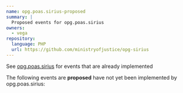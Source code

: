 ```yaml
---
name: opg.poas.sirius-proposed
summary: |
  Proposed events for opg.poas.sirius
owners:
  - vega
repository:
  language: PHP
  url: https://github.com/ministryofjustice/opg-sirius
---
```


<Admonition type="info">See <a href="/services/opg.poas.sirius">opg.poas.sirius</a> for events that are already implemented</Admonition>

The following events are **proposed** have not yet been implemented by opg.poas.sirius:

<NodeGraph />
